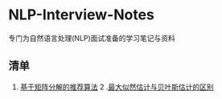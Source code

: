 # NLP-Interview-Notes
专门为自然语言处理(NLP)面试准备的学习笔记与资料
## 清单
1. [基于矩阵分解的推荐算法](https://www.jianshu.com/p/812234c0da87)
2 .[最大似然估计与贝叶斯估计的区别](https://www.jianshu.com/p/ead99acd6437)
